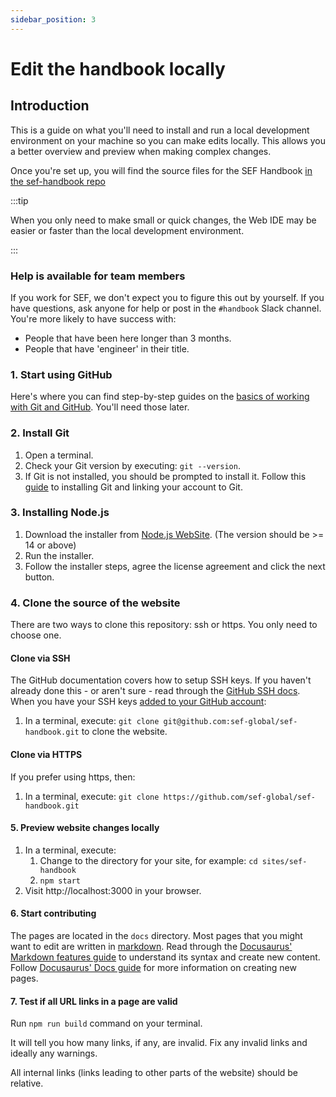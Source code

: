 ```yaml
---
sidebar_position: 3
---
```


# Edit the handbook locally

## Introduction

This is a guide on what you'll need to install and run a local development environment on your machine so you can make
edits locally. This allows you a better overview and preview when making complex changes.

Once you're set up, you will find the source files for the SEF
Handbook [in the sef-handbook repo](https://github.com/sef-global/sef-handbook)

:::tip

When you only need to make small or quick changes, the Web IDE may be easier or faster than the local development
environment.

:::

### Help is available for team members

If you work for SEF, we don't expect you to figure this out by yourself. If you have questions, ask anyone for help or
post in the `#handbook` Slack channel. You're more likely to have success with:

- People that have been here longer than 3 months.
- People that have 'engineer' in their title.

### 1. Start using GitHub

Here's where you can find step-by-step guides on
the [basics of working with Git and GitHub](https://docs.github.com/en/get-started/quickstart). You'll need those later.

### 2. Install Git

1. Open a terminal.
1. Check your Git version by executing: `git --version`.
1. If Git is not installed, you should be prompted to install it. Follow
   this [guide](https://docs.github.com/en/get-started/quickstart/set-up-git) to installing Git and linking your account
   to Git.

### 3. Installing Node.js

1. Download the installer from [Node.js WebSite](https://nodejs.org/en/download/). (The version should be >= 14 or
   above)
2. Run the installer.
3. Follow the installer steps, agree the license agreement and click the next button.

### 4. Clone the source of the website

There are two ways to clone this repository: ssh or https. You only need to choose one.

#### Clone via SSH

The GitHub documentation covers how to setup SSH keys. If you haven't already done this - or aren't sure - read through
the [GitHub SSH docs](https://docs.github.com/en/authentication/connecting-to-github-with-ssh). When you have your SSH
keys [added to your GitHub account](https://docs.github.com/en/authentication/connecting-to-github-with-ssh/adding-a-new-ssh-key-to-your-github-account):

1. In a terminal, execute: `git clone git@github.com:sef-global/sef-handbook.git` to clone the website.

#### Clone via HTTPS

If you prefer using https, then:

1. In a terminal, execute: `git clone https://github.com/sef-global/sef-handbook.git`

#### 5. Preview website changes locally

1. In a terminal, execute:
    1. Change to the directory for your site, for example: `cd sites/sef-handbook`
    1. `npm start`
1. Visit http://localhost:3000 in your browser.

#### 6. Start contributing

The pages are located in the `docs` directory. Most pages that you might want to edit are written
in [markdown](https://www.markdownguide.org/basic-syntax/). Read through the [Docusaurus' Markdown features guide](https://docusaurus.io/docs/markdown-features) to understand its syntax and
create new content. Follow [Docusaurus' Docs guide](https://docusaurus.io/docs/docs-introduction) for
more information on creating new pages.

#### 7. Test if all URL links in a page are valid

Run `npm run build` command on your terminal.

It will tell you how many links, if any, are invalid. Fix any invalid links and ideally any warnings.

All internal links (links leading to other parts of the website) should be relative.

